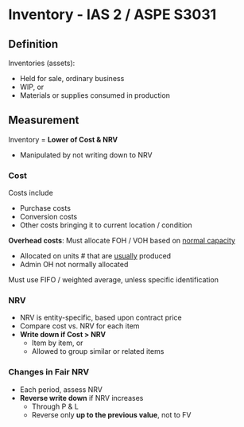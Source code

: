 # Inventory - IAS 2 / ASPE S3031

## Definition

Inventories (assets):

- Held for sale, ordinary business
- WIP, or
- Materials or supplies consumed in production

## Measurement

Inventory = **Lower of Cost & NRV**

- Manipulated by not writing down to NRV

### Cost

Costs include

- Purchase costs
- Conversion costs
- Other costs bringing it to current location / condition

**Overhead costs**: Must allocate FOH / VOH based on <u>normal capacity</u>

- Allocated on units # that are <u>usually</u> produced
- Admin OH not normally allocated

Must use FIFO / weighted average, unless specific identification

### NRV

- NRV is entity-specific, based upon contract price
- Compare cost vs. NRV for each item
- **Write down if Cost > NRV**
  - Item by item, or
  - Allowed to group similar or related items

### Changes in Fair NRV

- Each period, assess NRV
- **Reverse write down** if NRV increases
  - Through P & L
  - Reverse only **up to the previous value**, not to FV

